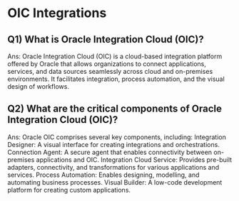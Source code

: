 # OIC Integrations

## Q1) What is Oracle Integration Cloud (OIC)?
Ans: Oracle Integration Cloud (OIC) is a cloud-based integration platform offered by Oracle that allows organizations to connect applications, services, and data sources seamlessly across cloud and on-premises environments. It facilitates integration, process automation, and the visual design of workflows.


## Q2) What are the critical components of Oracle Integration Cloud (OIC)?
Ans: Oracle OIC comprises several key components, including:
Integration Designer: A visual interface for creating integrations and orchestrations.
Connection Agent: A secure agent that enables connectivity between on-premises applications and OIC.
Integration Cloud Service: Provides pre-built adapters, connectivity, and transformations for various applications and services.
Process Automation: Enables designing, modelling, and automating business processes.
Visual Builder: A low-code development platform for creating custom applications.